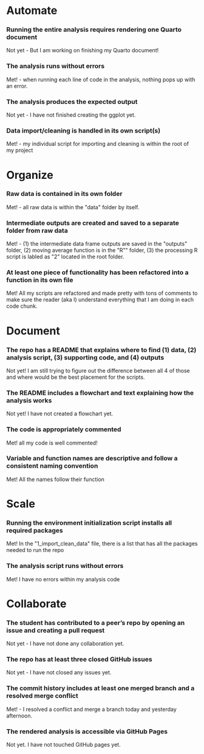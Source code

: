 # Automate

### Running the entire analysis requires rendering one Quarto document

Not yet - But I am working on finishing my Quarto document!

### The analysis runs without errors

Met! - when running each line of code in the analysis, nothing pops up with an error.

### The analysis produces the expected output

Not yet - I have not finished creating the ggplot yet.

### Data import/cleaning is handled in its own script(s)

Met! - my individual script for importing and cleaning is within the root of my project

# Organize

### Raw data is contained in its own folder

Met! - all raw data is within the "data" folder by itself.

### Intermediate outputs are created and saved to a separate folder from raw data

Met! - (1) the intermediate data frame outputs are saved in the "outputs" folder, (2) moving average function is in the "R"" folder, (3) the processing R script is labled as "2" located in the root folder.

### At least one piece of functionality has been refactored into a function in its own file

Met! All my scripts are refactored and made pretty with tons of comments to make sure the reader (aka I) understand everything that I am doing in each code chunk.

# Document

### The repo has a README that explains where to find (1) data, (2) analysis script, (3) supporting code, and (4) outputs

Not yet! I am still trying to figure out the difference between all 4 of those and where would be the best placement for the scripts.

### The README includes a flowchart and text explaining how the analysis works

Not yet! I have not created a flowchart yet.

### The code is appropriately commented

Met! all my code is well commented!

### Variable and function names are descriptive and follow a consistent naming convention

Met! All the names follow their function

# Scale

### Running the environment initialization script installs all required packages

Met! In the "1_import_clean_data" file, there is a list that has all the packages needed to run the repo

### The analysis script runs without errors

Met! I have no errors within my analysis code

# Collaborate

### The student has contributed to a peer’s repo by opening an issue and creating a pull request

Not yet - I have not done any collaboration yet.

### The repo has at least three closed GitHub issues

Not yet - I have not closed any issues yet.

### The commit history includes at least one merged branch and a resolved merge conflict

Met! - I resolved a conflict and merge a branch today and yesterday afternoon.

### The rendered analysis is accessible via GitHub Pages

Not yet. I have not touched GitHub pages yet.
